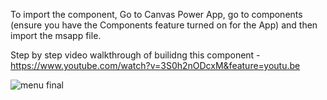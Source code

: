 To import the component, Go to Canvas Power App, go to components (ensure you have the Components feature turned on for the App) and then import the msapp file.

Step by step video walkthrough of builidng this component - https://www.youtube.com/watch?v=3S0h2nODcxM&feature=youtu.be

![menu final](https://user-images.githubusercontent.com/19437310/109435556-a272cd80-79e0-11eb-918a-d90b39c6fc8e.gif)
